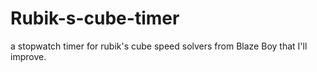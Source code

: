 Rubik-s-cube-timer
==================

a stopwatch timer for rubik's cube speed solvers from Blaze Boy that I'll improve.
